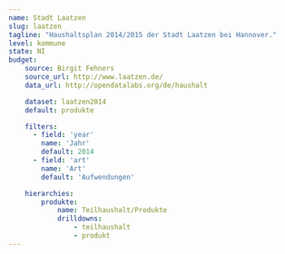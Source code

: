 ```yaml
---
name: Stadt Laatzen
slug: laatzen
tagline: "Haushaltsplan 2014/2015 der Stadt Laatzen bei Hannover."
level: kommune
state: NI
budget:
    source: Birgit Fehners
    source_url: http://www.laatzen.de/
    data_url: http://opendatalabs.org/de/haushalt

    dataset: laatzen2014
    default: produkte

    filters:
      - field: 'year'
        name: 'Jahr'
        default: 2014
      - field: 'art'
        name: 'Art'
        default: 'Aufwendungen'

    hierarchies:
        produkte:
            name: Teilhaushalt/Produkte
            drilldowns:
                - teilhaushalt
                - produkt
---
```

